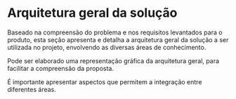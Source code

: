 # **Arquitetura geral da solução**

Baseado na compreensão do problema e nos requisitos levantados para o
produto, esta seção apresenta e detalha a arquitetura geral da solução a
ser utilizada no projeto, envolvendo as diversas áreas de conhecimento.

Pode ser elaborado uma representação gráfica da arquitetura geral, para
facilitar a compreensão da proposta.

É importante apresentar aspectos que permitem a integração entre
diferentes áreas.




